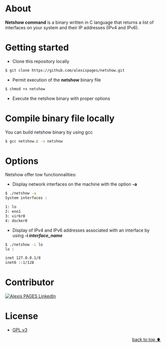 # About
**Netshow command** is a binary written in C language that returns a list of interfaces on your system and their IP addresses (IPv4 and IPv6).

# Getting started

- Clone this repository locally
```bash
$ git clone https://github.com/alexispages/netshow.git
```
- Permit execution of the **netshow** binary file
```bash
$ chmod +x netshow
```
- Execute the netshow binary with proper options

# Compile binary file locally

You can build netshow binary by using gcc
```bash
$ gcc netshow.c -o netshow
```

# Options

Netshow offer tow functionnalities:
- Display network interfaces on the machine with the option **-a**
```bash
$ ./netshow -a
System interfaces :

1: lo
2: eno1
3: virbr0
4: docker0
```
- Display of IPv4 and IPv6 addresses associated with an interface by using **-i *interface_name***
```bash
$ ./netshow -i lo
lo :

inet 127.0.0.1/8
inet6 ::1/128
```

# Contributor

<a href="https://www.linkedin.com/in/alexis-pag%C3%A8s"><img alt="Alexis PAGES LinkedIn" src="https://img.shields.io/badge/LinkedIn-Alexis%20PAGES-blue?logo=LinkedIn&style=for-the-badge"></a>

# License

- [GPL v3](./LICENSE)

<p align="right"><a href="#about">back to top ⬆️</a></p>
